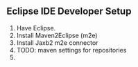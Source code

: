 Eclipse IDE Developer Setup
---------------------------

1. Have Eclipse.
1. Install Maven2Eclipse (m2e)
1. Install Jaxb2 m2e connector
1. TODO: maven settings for repositories
1. 
